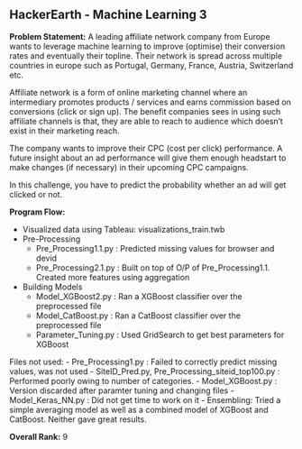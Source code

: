 ## HackerEarth - Machine Learning 3

**Problem Statement:**
A leading affiliate network company from Europe wants to leverage machine learning to improve (optimise) their conversion rates and eventually their topline. Their network is spread across multiple countries in europe such as Portugal, Germany, France, Austria, Switzerland etc.

Affiliate network is a form of online marketing channel where an intermediary promotes products / services and earns commission based on conversions (click or sign up). The benefit companies sees in using such affiliate channels is that, they are able to reach to audience which doesn’t exist in their marketing reach.

The company wants to improve their CPC (cost per click) performance. A future insight about an ad performance will give them enough headstart to make changes (if necessary) in their upcoming CPC campaigns.

In this challenge, you have to predict the probability whether an ad will get clicked or not. 


**Program Flow:**
- Visualized data using Tableau: visualizations_train.twb
- Pre-Processing 
    - Pre_Processing1.1.py : Predicted missing values for browser and devid
	- Pre_Processing2.1.py : Built on top of O/P of Pre_Processing1.1. Created more features using aggregation
- Building Models
    - Model_XGBoost2.py : Ran a XGBoost classifier over the preprocessed file
    - Model_CatBoost.py : Ran a CatBoost classifier over the preprocessed file
    - Parameter_Tuning.py : Used GridSearch to get best parameters for XGBoost


Files not used:
	- Pre_Processing1.py : Failed to correctly predict missing values, was not used
    - SiteID_Pred.py, Pre_Processing_siteid_top100.py : Performed poorly owing to number of categories.
    - Model_XGBoost.py : Version discarded after paramter tuning and changing files
    - Model_Keras_NN.py : Did not get time to work on it
    - Ensembling: Tried a simple averaging model as well as a combined model of XGBoost and CatBoost. Neither gave great results.


**Overall Rank:** 9

    
